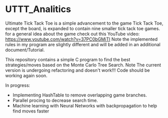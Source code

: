 # UTTT_Analitics
Ultimate Tick Tack Toe is a simple advancement to the game Tick Tack Toe, except the board, is expanded to contain nine smaller tick tack toe games. for a general idea about the game check out this YouTube video: https://www.youtube.com/watch?v=37PC0bGMiTI
Note the implemented rules in my program are slightly different and will be added in an additional document/Tutorial.

This repository contains a simple C program to find the best strategies/moves based on the Monte Carlo Tree Search. 
Note The current version is undergoing refactoring and doesn't work!!! Code should be working again soon.

In progress: 
+ Implementing HashTable to remove overlapping game branches.
+ Parallel procing to decrease search time.
+ Machine learning with Neural Networks with backpropagation to help find moves faster 

